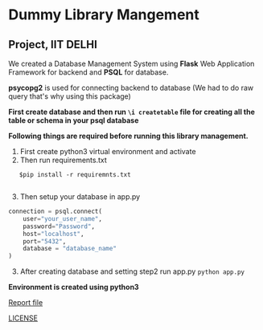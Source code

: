 # Dummy Library Mangement

## Project, IIT DELHI

We created a Database Management System using **Flask** Web Application Framework for backend and **PSQL** for database.

**psycopg2** is used for connecting backend to database (We had to do raw query that's why using this package)

**First create database and then run 
```\i createtable```
file for creating all the table or schema in your psql database**

**Following things are required before running this library management.**
1. First create python3 virtual environment and activate
2. Then run requirements.txt
```
   $pip install -r requiremnts.txt
   
```
3. Then setup your database in app.py 
```python
connection = psql.connect(
    user="your_user_name",
    password="Password",
    host="localhost",
    port="5432",
    database = "database_name"
)
```
3. After creating database and setting step2 run app.py
```python app.py```

**Environment is created using python3**

[Report file](https://github.com/asifanwar007/DummyLibraryManagement/blob/master/project1-Report.pdf)

[LICENSE](https://github.com/asifanwar007/DummyLibraryManagement/blob/master/LICENSE.md "MIT License")


